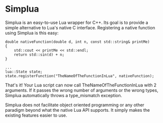 Simplua
=======

Simplua is an easy-to-use Lua wrapper for C++.  Its goal is to provide a simple alternative to Lua's native C interface.  Registering a native function using Simplua is this easy:

    double nativeFunction(double d, int n, const std::string& printMe)
    {
        std::cout << printMe << std::endl;
        return std::sin(d) + n;
    }

    ...
    lua::State state;
    state.registerFunction("TheNameOfTheFunctionInLua", nativeFunction);

That's it!  Your Lua script can now call TheNameOfTheFunctionInLua with 2 arguments.  If it passes the wrong number of arguments or the wrong types, Simplua automatically throws a type_mismatch exception.

Simplua does not facilitate object oriented programming or any other paradigm beyond what the native Lua API supports.  It simply makes the existing features easier to use.
